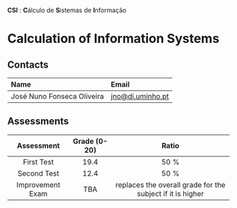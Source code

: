 **CSI** : **C**álculo de **S**istemas de **I**nformação
# Calculation of Information Systems

## Contacts

| Name | Email |
| :------ | :-----------|
| José Nuno Fonseca Oliveira | jno@di.uminho.pt |

## Assessments

| Assessment | Grade (0-20) | Ratio |
| :-:        | :-:          |  :-:  |
| First Test | 19.4         |  50 % |
| Second Test| 12.4         |  50 % |
| Improvement Exam | TBA    | replaces the overall grade for the subject if it is higher |


